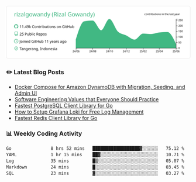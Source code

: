 ![profile-details](profile-summary-card-output/vue/0-profile-details.svg)

### :pencil2: Latest Blog Posts
<!-- BLOG-POST-LIST:START -->
- [Docker Compose for Amazon DynamoDB with Migration, Seeding, and Admin UI](https://medium.com/geekculture/docker-compose-for-amazon-dynamodb-with-migration-seeding-and-admin-ui-db11a348cc6a?source=rss-5763b0f1aba6------2)
- [Software Engineering Values that Everyone Should Practice](https://levelup.gitconnected.com/software-engineering-values-that-everyone-should-practice-c980d00cd103?source=rss-5763b0f1aba6------2)
- [Fastest PostgreSQL Client Library for Go](https://levelup.gitconnected.com/fastest-postgresql-client-library-for-go-579fa97909fb?source=rss-5763b0f1aba6------2)
- [How to Setup Grafana Loki for Free Log Management](https://levelup.gitconnected.com/how-to-setup-grafana-loki-for-free-log-management-ceb60558503c?source=rss-5763b0f1aba6------2)
- [Fastest Redis Client Library for Go](https://levelup.gitconnected.com/fastest-redis-client-library-for-go-7993f618f5ab?source=rss-5763b0f1aba6------2)
<!-- BLOG-POST-LIST:END -->

### 📊 Weekly Coding Activity
<!--START_SECTION:waka-->

```txt
Go               8 hrs 52 mins   ██████████████████▓░░░░░░   75.12 %
YAML             1 hr 15 mins    ██▓░░░░░░░░░░░░░░░░░░░░░░   10.71 %
Log              35 mins         █▒░░░░░░░░░░░░░░░░░░░░░░░   05.07 %
Markdown         24 mins         █░░░░░░░░░░░░░░░░░░░░░░░░   03.45 %
SQL              23 mins         ▓░░░░░░░░░░░░░░░░░░░░░░░░   03.27 %
```

<!--END_SECTION:waka-->
